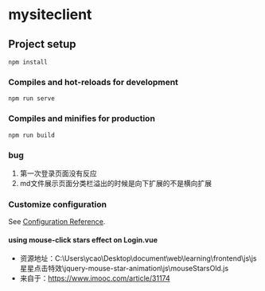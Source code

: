 # mysiteclient

## Project setup
```
npm install
```

### Compiles and hot-reloads for development
```
npm run serve
```

### Compiles and minifies for production
```
npm run build
```

### bug
1. 第一次登录页面没有反应
2. md文件展示页面分类栏溢出的时候是向下扩展的不是横向扩展

### Customize configuration
See [Configuration Reference](https://cli.vuejs.org/config/).

#### using mouse-click stars effect on Login.vue
* 资源地址：C:\Users\ycao\Desktop\document\web\learning\frontend\js\js星星点击特效\jquery-mouse-star-animation\js\mouseStarsOld.js
* 来自于：https://www.imooc.com/article/31174